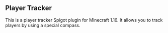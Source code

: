 ## Player Tracker

This is a player tracker Spigot plugin for Minecraft 1.16. It allows you to track players by using a special compass.